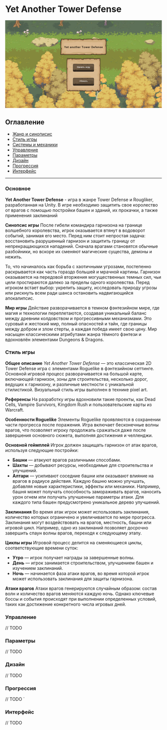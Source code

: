 # Yet Another Tower Defense

![Main Menu Screenshot](./Docs/Images/MainMenuScreenshot.png)

## Оглавление
- [Жанр и синописис](#основное)
- [Стиль игры](#стиль-игры)
- [Системы и механики](./Docs/Mechanics.md)
- [Управление](#управление)
- [Параметры](#параметры)
- [Дизайн](#дизайн)
- [Прогрессия](#прогрессия)
- [Интерфейс](#интерфейс)

---

### Основное
**Yet Another Tower Defense** - игра в жанре Tower Defense и Rougliker, разработанная на Unity. В игре необходимо защитить свое королество от врагов с помощью постройки башен и зданий, их прокачки, а также применения заклинаний

**Синопсис игры**
После гибели командира гарнизона на границе волшебного королевства, игрок оказывается втянут в водоворот событий, занимая его место. Перед ним стоит непростая задача: восстановить разрушенный гарнизон и защитить границу от непрекращающихся нападений. Сначала врагами становятся обычные разбойники, но вскоре их сменяют магические существа, демоны и нежить.

То, что начиналось как борьба с хаотичными угрозами, постепенно раскрывается как часть гораздо большей и мрачной картины. Гарнизон оказывается на передовой вторжения могущественных темных сил, чьи цели простираются далеко за пределы одного королевства. Перед игроком встает выбор: укрепить защиту, исследовать природу угрозы или рискнуть всем ради шанса остановить надвигающийся апокалипсис.

**Мир игры**
Действие разворачивается в темном фэнтезийном мире, где магия и технологии переплетаются, создавая уникальный баланс между древним колдовством и прогрессивными механизмами. Это суровый и жестокий мир, полный опасностей и тайн, где границы между добром и злом стерты, а каждая победа имеет свою цену. Мир насыщен классическими атрибутами жанра тёмного фэнтези и вдохновлён элементами Dungeons & Dragons.

### Стиль игры
**Общее описание**
*Yet Another Tower Defense* — это классическая 2D Tower Defense игра с элементами Roguelike в фэнтезийном сеттинге. Основной игровой процесс разворачивается на большой карте, включающей гарнизон, зоны для строительства, несколько дорог, ведущих к гарнизону, и различные местности с уникальной стилистикой. Визуальный стиль игры выполнен в технике pixel art.

**Референсы**
На разработку игры вдохновили такие проекты, как Dead Cells, Vampire Survivors, Kingdom Rush и пользовательские карты из Warcraft.

**Особенности Roguelike**
Элементы Roguelike проявляются в сохранении части прогресса после поражения. Игра включает бесконечные волны врагов, что позволяет игроку продолжать сражаться даже после завершения основного сюжета, выполняя достижения и челленджи.

**Основной геймплей**
Игрок должен защищать гарнизон от атак врагов, используя следующие постройки:

- **Башни** — атакуют врагов различными способами.
- **Шахты** — добывают ресурсы, необходимые для строительства и улучшений.
- **Алтари** — усиливают соседние башни или оказывают влияние на врагов в радиусе действия.
Каждую башню можно улучшать, добавляя новые характеристики, эффекты или механики. Например, башня может получать способность замораживать врагов, наносить урон огнем или получать улучшенные параметры атаки. Для каждого типа башен предусмотрено уникальное дерево улучшений.

**Заклинания**
Во время атак игрок может использовать заклинания, количество которых ограничено и увеличивается по мере прогресса. Заклинания могут воздействовать на врагов, местность, башни или игровой цикл. Например, одно из заклинаний позволяет досрочно завершить спаун волны врагов, переходя к следующему этапу.

**Циклы игры**
Игровой процесс делится на сменяющиеся циклы, соответствующие времени суток:

- **Утро** — игрок получает награды за завершенные волны.
- **День** — игрок занимается строительством, улучшением башен и изучением заклинаний.
- **Ночь** — начинается фаза атаки врагов, во время которой игрок может использовать заклинания для защиты гарнизона.

**Атаки врагов**
Атаки врагов генерируются случайным образом: состав волн и количество врагов меняются каждую ночь. Однако ключевые боссы и события происходят при выполнении определенных условий, таких как достижение конкретного числа игровых дней.

### Управление
// TODO


### Параметры
// TODO

### Дизайн
// TODO

### Прогрессия
// TODO
`
### Интерфейс
// TODO
